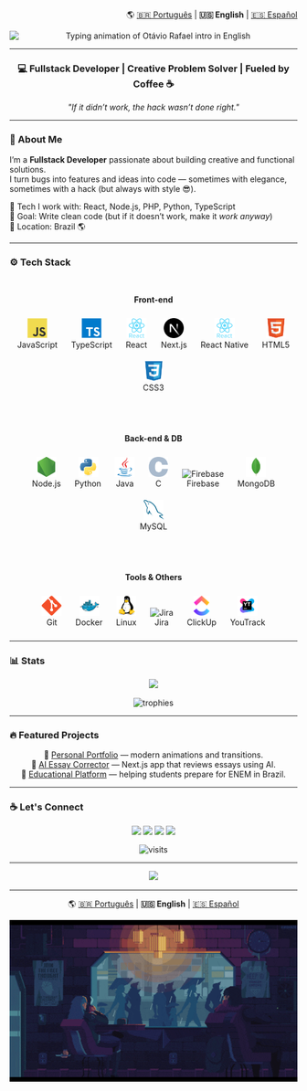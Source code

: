 <p align="right">
  🌎 
  <a href="README.md">🇧🇷 Português</a> |
  <strong>🇺🇸 English</strong> |
  <a href="README.es.md">🇪🇸 Español</a>
</p>

<!-- Banner principal - Inglês -->
<p align="center" style="width: 100%;">
  <img 
    src="https://readme-typing-svg.herokuapp.com?font=Fira+Code&weight=600&size=28&duration=2500&pause=1000&color=8A2BE2&center=true&vCenter=true&repeat=true&width=900&lines=Hey!+I'm+Otávio+Rafael+👋;Fullstack+Developer+%7C+Tech+Tinkerer;Coffee+%2B+Code+%3D+Life;If+it+doesn't+work...+try+a+gambiarra!" 
    alt="Typing animation of Otávio Rafael intro in English"
    style="max-width: 100%; height: auto; display: block;"
  />
</p>

---

<h3 align="center">💻 Fullstack Developer | Creative Problem Solver | Fueled by Coffee ☕</h3>

<p align="center">
  <em>"If it didn’t work, the hack wasn’t done right."</em>
</p>

---

### 🚀 About Me  
I’m a **Fullstack Developer** passionate about building creative and functional solutions.  
I turn bugs into features and ideas into code — sometimes with elegance, sometimes with a hack (but always with style 😎).  

🧩 Tech I work with: React, Node.js, PHP, Python, TypeScript  
🎯 Goal: Write clean code (but if it doesn’t work, make it *work anyway*)  
📍 Location: Brazil 🌎  

---

### ⚙️ Tech Stack
<div align="center"><br>

<!-- Front-end -->
<p><b>Front-end</b></p>
<figure style="display:inline-block; margin:10px; text-align:center;">
  <img alt="Js" height="35" src="https://raw.githubusercontent.com/devicons/devicon/master/icons/javascript/javascript-original.svg">
  <figcaption>JavaScript</figcaption>
</figure>
<figure style="display:inline-block; margin:10px; text-align:center;">
  <img alt="Ts" height="35" src="https://raw.githubusercontent.com/devicons/devicon/master/icons/typescript/typescript-original.svg">
  <figcaption>TypeScript</figcaption>
</figure>
<figure style="display:inline-block; margin:10px; text-align:center;">
  <img alt="React" height="35" src="https://raw.githubusercontent.com/devicons/devicon/master/icons/react/react-original-wordmark.svg">
  <figcaption>React</figcaption>
</figure>
<figure style="display:inline-block; margin:10px; text-align:center;">
  <img alt="Nextjs" height="35" src="https://raw.githubusercontent.com/devicons/devicon/master/icons/nextjs/nextjs-original.svg">
  <figcaption>Next.js</figcaption>
</figure>
<figure style="display:inline-block; margin:10px; text-align:center;">
  <img alt="React Native" height="35" src="https://raw.githubusercontent.com/devicons/devicon/master/icons/react/react-original-wordmark.svg">
  <figcaption>React Native</figcaption>
</figure>
<figure style="display:inline-block; margin:10px; text-align:center;">
  <img alt="HTML" height="35" src="https://raw.githubusercontent.com/devicons/devicon/master/icons/html5/html5-original.svg">
  <figcaption>HTML5</figcaption>
</figure>
<figure style="display:inline-block; margin:10px; text-align:center;">
  <img alt="CSS" height="35" src="https://raw.githubusercontent.com/devicons/devicon/master/icons/css3/css3-original.svg">
  <figcaption>CSS3</figcaption>
</figure>

<br><br>

<!-- Back-end & DB -->
<p><b>Back-end & DB</b></p>
<figure style="display:inline-block; margin:10px; text-align:center;">
  <img alt="Nodejs" height="35" src="https://raw.githubusercontent.com/devicons/devicon/master/icons/nodejs/nodejs-original.svg">
  <figcaption>Node.js</figcaption>
</figure>
<figure style="display:inline-block; margin:10px; text-align:center;">
  <img alt="Python" height="35" src="https://raw.githubusercontent.com/devicons/devicon/master/icons/python/python-original.svg">
  <figcaption>Python</figcaption>
</figure>
<figure style="display:inline-block; margin:10px; text-align:center;">
  <img alt="Java" height="35" src="https://raw.githubusercontent.com/devicons/devicon/master/icons/java/java-original.svg">
  <figcaption>Java</figcaption>
</figure>
<figure style="display:inline-block; margin:10px; text-align:center;">
  <img alt="C" height="35" src="https://raw.githubusercontent.com/devicons/devicon/master/icons/c/c-original.svg">
  <figcaption>C</figcaption>
</figure>
<figure style="display:inline-block; margin:10px; text-align:center;">
  <img alt="Firebase" height="35" src="https://www.vectorlogo.zone/logos/firebase/firebase-icon.svg">
  <figcaption>Firebase</figcaption>
</figure>
<figure style="display:inline-block; margin:10px; text-align:center;">
  <img alt="MongoDB" height="35" src="https://raw.githubusercontent.com/devicons/devicon/master/icons/mongodb/mongodb-original.svg">
  <figcaption>MongoDB</figcaption>
</figure>
<figure style="display:inline-block; margin:10px; text-align:center;">
  <img alt="MySQL" height="35" src="https://raw.githubusercontent.com/devicons/devicon/master/icons/mysql/mysql-original.svg">
  <figcaption>MySQL</figcaption>
</figure>

<br><br>

<!-- Tools & Others -->
<p><b>Tools & Others</b></p>
<figure style="display:inline-block; margin:10px; text-align:center;">
  <img alt="Git" height="35" src="https://raw.githubusercontent.com/devicons/devicon/master/icons/git/git-original.svg">
  <figcaption>Git</figcaption>
</figure>
<figure style="display:inline-block; margin:10px; text-align:center;">
  <img alt="Docker" height="35" src="https://raw.githubusercontent.com/devicons/devicon/master/icons/docker/docker-original.svg">
  <figcaption>Docker</figcaption>
</figure>
<figure style="display:inline-block; margin:10px; text-align:center;">
  <img alt="Linux" height="35" src="https://raw.githubusercontent.com/devicons/devicon/master/icons/linux/linux-original.svg">
  <figcaption>Linux</figcaption>
</figure>
<figure style="display:inline-block; margin:10px; text-align:center;">
  <img alt="Jira" height="35" src="https://cdn.worldvectorlogo.com/logos/jira-3.svg">
  <figcaption>Jira</figcaption>
</figure>
<figure style="display:inline-block; margin:10px; text-align:center;">
  <img alt="ClickUp" height="35" src="./icons/clickuup.svg">
  <figcaption>ClickUp</figcaption>
</figure>
<figure style="display:inline-block; margin:10px; text-align:center;">
  <img alt="YouTrack" height="35" src="./icons/JBYOUTRACK-2.png">
  <figcaption>YouTrack</figcaption>
</figure>

</div>

---

### 📊 Stats
<p align="center">
  <img height="165em" src="https://github-readme-stats.vercel.app/api/top-langs/?username=rafaelxulipa&layout=compact&langs_count=7&theme=tokyonight&cache_seconds=7200"/>
</p>

<p align="center">
  <img src="https://github-profile-trophy.vercel.app/?username=rafaelxulipa&theme=tokyonight&no-frame=true&margin-w=20&margin-h=20&column=5&row=1" alt="trophies"/>
</p>

---

### 🔥 Featured Projects
<p align="center">
  🚀 <a href="https://portfolio.or.app.br/">Personal Portfolio</a> — modern animations and transitions.<br>
  🧩 <a href="https://redacao-ai.or.app.br/">AI Essay Corrector</a> — Next.js app that reviews essays using AI.<br>
  📱 <a href="https://matematica.or.app.br/">Educational Platform</a> — helping students prepare for ENEM in Brazil.
</p>

---

### ☕ Let's Connect
<div align="center"> 
  <a href="https://www.youtube.com/channel/UCQMPI26g2FawE2TnjR6P1Mg" target="_blank"><img src="https://img.shields.io/badge/YouTube-FF0000?style=for-the-badge&logo=youtube&logoColor=white"></a>
  <a href="https://instagram.com/rafaelxulipa" target="_blank"><img src="https://img.shields.io/badge/-Instagram-%23E4405F?style=for-the-badge&logo=instagram&logoColor=white"></a>
  <a href="mailto:rafael2104@gmail.com"><img src="https://img.shields.io/badge/-Gmail-%23333?style=for-the-badge&logo=gmail&logoColor=white"></a>
  <a href="https://www.linkedin.com/in/otaviorafaelarruda/" target="_blank"><img src="https://img.shields.io/badge/-LinkedIn-%230077B5?style=for-the-badge&logo=linkedin&logoColor=white"></a> 
</div>

<p align="center">
  <img src="https://komarev.com/ghpvc/?username=rafaelxulipa&color=8A2BE2" alt="visits" />
</p>

---

<div align="center">
  <img src="https://readme-typing-svg.herokuapp.com?font=Fira+Code&size=22&duration=3000&pause=1000&color=9370DB&center=true&vCenter=true&width=600&lines=Code.+Debug.+Repeat.+💡;There’s+no+bug,+only+undocumented+features.">
</div>

---

<p align="center">
  🌎 
  <a href="README.md">🇧🇷 Português</a> |
  <strong>🇺🇸 English</strong> |
  <a href="README.es.md">🇪🇸 Español</a>
</p>

<p align="center">
  <img src="./imgs/persona-rainy-day.gif" alt="rainy day">
</p>